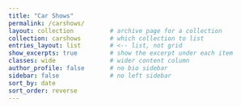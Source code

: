 ```yaml
---
title: "Car Shows"
permalink: /carshows/
layout: collection          # archive page for a collection
collection: carshows        # which collection to list
entries_layout: list        # <-- list, not grid
show_excerpts: true         # show the excerpt under each item
classes: wide               # wider content column
author_profile: false       # no bio sidebar
sidebar: false              # no left sidebar
sort_by: date
sort_order: reverse
---
```

